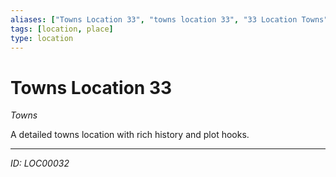 ```yaml
---
aliases: ["Towns Location 33", "towns location 33", "33 Location Towns"]
tags: [location, place]
type: location
---
```


# Towns Location 33

*Towns*

A detailed towns location with rich history and plot hooks.

---
*ID: LOC00032*